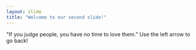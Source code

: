 ```yaml
---
layout: slide
title: "Welcome to our second slide!"
---
```

"If you judge people, you have no time to love them."
Use the left arrow to go back!